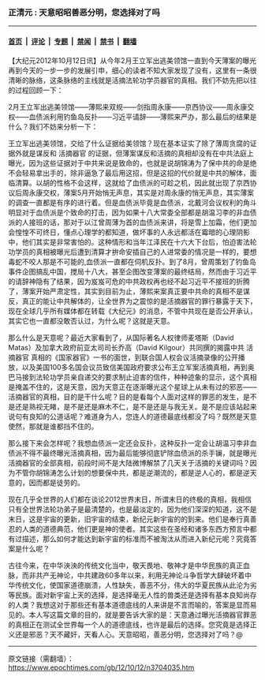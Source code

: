 ### 正清元 : 天意昭昭善恶分明，您选择对了吗

---

#### [首页](../../../..?n3704035) &nbsp;|&nbsp; [评论](../../../../../epoch-comment?n3704035) &nbsp;|&nbsp; [专题](../../../../../epoch-special?n3704035) &nbsp;|&nbsp; [禁闻](../../../../../epoch-news?n3704035) &nbsp;|&nbsp; [禁书](../../../../../books?n3704035) &nbsp;|&nbsp; [翻墙](https://github.com/gfw-breaker/nogfw/blob/master/README.md?n3704035)


<div class="post_content" id="artbody" itemprop="articleBody">
 <!-- article content begin -->
 <p>
  【大纪元2012年10月12日讯】从今年2月王立军出逃美领馆一直到今天薄案的曝光再到今天的一步一步的发展引申，细心的读者不知大家发现了没有，这里有一条很清晰的脉络，这条脉络的主线就是活摘法轮功学员器官的真相。我们不妨先把以往的过程回顾一下：
 </p>
 <p>
  2月王立军出逃美领馆——薄熙来双规——剑指周永康——京西协议——周永康交权——血债派利用钓鱼岛反扑——习近平请辞——薄熙来严办，那么最后的结果是什么？我们不妨来分析一下：
 </p>
 <p>
  王立军出逃美领馆，交给了什么证据给美领馆？现在基本证实了除了薄周贪腐的证据外就是谋反和
  <ok href="https://www.epochtimes.com/gb/tag/%E6%B4%BB%E6%91%98%E5%99%A8%E5%AE%98.html">
   活摘器官
  </ok>
  的证据，但薄案谋反和活摘的真相却没有在中共法庭上曝光，因为这些证据对于中共来说是致命的，也就是说胡锦涛为了保中共的命是绝不会轻易拿出手的，除非逼急了最后用这招，但是这招的代价就是中共的解体，面临清算。以胡的性格不会这样，这就给了血债派的可趁之机，因此就出现了京西协议后周永康交权，薄案5月开始悄无声息，其实是对周永康的悄无声息，其实薄案的调查一直都是有序的进行着。但是血债派毕竟是血债派，北戴河会议权利的角斗明显对于血债派是个致命的打击，因为如果十八大常委全部都是胡温习李的非血债派的人接班的话，那对于以江曾周薄为首的血债派来讲，将是雪上加霜，他们更加会惶惶不可终日，懂点心理学的都知道，做坏事的人永远都活在霉暗的心理阴影中，他们其实是非常害怕的。这种情形和当年江泽民在十六大下台后，怕迫害法轮功学员的真相被曝光后遭到清算才拚命安插自己的人进常委的情况是一样的，要想毒蛇不咬人那是不可能的,血债派一直都在伺机反扑。到了8月，曾周策划了钓鱼岛事件企图搞乱中国，搅局十八大，甚至企图改变薄案的最终结局，然而由于习近平的请辞神隐有了结果，因为岌岌可危的中共政权再也经不起习近平不接班的折腾了，薄案开始严肃定性，其实到目前为止，薄熙来案真正要中共命的真相不是谋反，真正的能让中共解体的，让全世界为之震惊的是活摘器官的罪行暴露于天下，现在全球几乎所有媒体都在转载《大纪元》的消息，不管中共现在是否公开承认，其实它也一直都没敢否认过，为什么呢？这就是天意。
 </p>
 <p>
  那么什么是天意呢？最近大家看到了，从国际著名人权律师麦塔斯（David Matas）及加拿大政府前亚太司司长乔高（David Kilgour）共同撰的揭露中共
  <ok href="https://www.epochtimes.com/gb/tag/%E6%B4%BB%E6%91%98%E5%99%A8%E5%AE%98.html">
   活摘器官
  </ok>
  真相的《国家器官》一书的面世，到联合国人权会议活摘录像的公开播放，以及美国100多名国会议员致信美国政府要求公布王立军案活摘真相，再到奥巴马接到法轮功学员亲自递交的要求制止迫害的信件，种种迹象的显示，这个真相是掩盖不住的，这是天意，因为天意正在逐渐曝光这个星球上从未有过的邪恶——活摘器官的真相，目的是干什么呢？目的是看每个人面对这样的罪恶的发生，是不是还是熟视无睹，是不是还是麻木不仁，是不是还是与我无关。是不是应该站起来说句有良知的公道话呢？难道身为人，您连人的道德最底线都没了吗？既然是天意使然，那就是谁都挡不住的。
 </p>
 <p>
  那么接下来会怎样呢？我想血债派一定还会反扑，这种反扑一定会让胡温习李非血债派不得不最终曝光活摘真相，因为最后能够彻底铲除血债派的杀手镧，就是曝光活摘器官的全部真相，前段时间不是大陆微博解禁了几天关于活摘的关键词吗？因为不管你胡锦涛怎么计划的想要保中共，都是逆潮流的，都是逆人心的，都是逆天意的，因而都是徒劳的。
 </p>
 <p>
  现在几乎全世界的人们都在谈论2012世界末日，所谓末日的终极的真相，我相信只有全世界法轮功弟子是最清楚的，也是最淡定的，因为他们深深的知道，这不是末日，这是宇宙的更新，旧宇宙的结束，新纪元新宇宙的的到来。他们是奉行真善忍的人类的道德典范，他们更是神的使者。其实这些在圣经和诸多东西方预言中都有过描述，那么如何才能达到新宇宙的标准而不被淘汰从而进入新纪元呢？究竟答案是什么呢？
 </p>
 <p>
  古往今来，在中华泱泱的传统文化当中，敬天畏地、敬神才是中华民族的真正血脉，而非共产无神论，中共建政60多年以来，利用无神论斗争哲学大肆破坏着中华传统文化，使国家道德崩溃，人性缺失，善恶不分，伟大的华夏民族从此沦为劣等民族。面对新宇宙上天的选择，是选择毫无人性的兽类还是选择有基本良知尚存的人类？我想这对于那些还有基本道德底线的人来讲是不言而喻的，答案是显而易见的。本人写这篇文章的目的，就是要告诉大家的是：天意通过曝光活摘器官罪恶的真相正在测试全世界每一个人的道德底线，也许是最后的选择。您究竟是选择正义还是邪恶？天不藏奸，天看人心。天意昭昭，善恶分明，您选择对了吗？@
 </p>
 <!-- article content end -->
 <div id="below_article_ad">
 </div>
</div>


---

原文链接（需翻墙）：https://www.epochtimes.com/gb/12/10/12/n3704035.htm